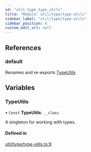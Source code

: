 ```yaml
---
id: "util_type_type_utils"
title: "Module: util/type/type-utils"
sidebar_label: "util/type/type-utils"
sidebar_position: 0
custom_edit_url: null
---
```


## References

### default

Renames and re-exports [TypeUtils](util_type_type_utils.md#typeutils)

## Variables

### TypeUtils

• `Const` **TypeUtils**: `__class`

A singleton for working with types.

#### Defined in

[util/type/type-utils.ts:9](https://github.com/tensei-engine/runtime/blob/bf5c6b5/src/main/ts/util/type/type-utils.ts#L9)

